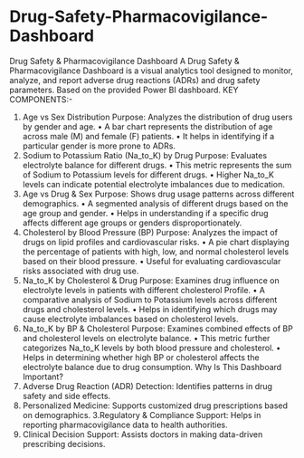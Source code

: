 # Drug-Safety-Pharmacovigilance-Dashboard
Drug Safety &amp; Pharmacovigilance Dashboard  A Drug Safety &amp; Pharmacovigilance Dashboard is a visual analytics tool designed to monitor, analyze, and report adverse drug reactions (ADRs) and drug safety parameters. Based on the provided Power BI dashboard.
KEY  COMPONENTS:-
1.	Age vs Sex Distribution
Purpose: Analyzes the distribution of drug users by gender and age.
•	A bar chart represents the distribution of age across male (M) and female (F) patients.
•	It helps in identifying if a particular gender is more prone to ADRs.
2.	Sodium to Potassium Ratio (Na_to_K) by Drug
Purpose: Evaluates electrolyte balance for different drugs.
•	This metric represents the sum of Sodium to Potassium levels for different drugs.
•	Higher Na_to_K levels can indicate potential electrolyte imbalances due to medication.
3.	Age vs Drug & Sex
     Purpose: Shows drug usage patterns across different demographics.
•	A segmented analysis of different drugs based on the age group and gender.
•	Helps in understanding if a specific drug affects different age groups or genders disproportionately.
4.	Cholesterol by Blood Pressure (BP)
     Purpose: Analyzes the impact of drugs on lipid profiles and cardiovascular risks.
•	A pie chart displaying the percentage of patients with high, low, and normal cholesterol levels based on their blood pressure.
•	Useful for evaluating cardiovascular risks associated with drug use.
5.	Na_to_K by Cholesterol & Drug
   Purpose: Examines drug influence on electrolyte levels in patients with different cholesterol Profile.
•	A comparative analysis of Sodium to Potassium levels across different drugs and cholesterol levels.
•	Helps in identifying which drugs may cause electrolyte imbalances based on cholesterol levels.
6.	Na_to_K by BP & Cholesterol
Purpose: Examines combined effects of BP and cholesterol levels on electrolyte balance.
•	This metric further categorizes Na_to_K levels by both blood pressure and cholesterol.
•	Helps in determining whether high BP or cholesterol affects the electrolyte balance due to drug consumption.
Why Is This Dashboard Important?
1. Adverse Drug Reaction (ADR) Detection: Identifies patterns in drug safety and side effects.
2. Personalized Medicine: Supports customized drug prescriptions based on demographics.
3.Regulatory & Compliance Support: Helps in reporting pharmacovigilance data to health authorities.
4. Clinical Decision Support: Assists doctors in making data-driven prescribing decisions.
